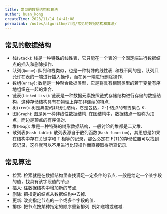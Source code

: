 ```yaml
---
title: 常见的数据结构和算法
author: huan_kong
createTime: 2023/11/14 14:41:08
permalink: /notes/algorithm/介绍/常见的数据结构和算法/
---
```


## 常见的数据结构

- 栈(`Stack`): 栈是一种特殊的线性表，它只能在一个表的一个固定端进行数据结点的插入和删除操作.
- 队列(`Queue`): 队列和栈类似，也是一种特殊的线性表. 和栈不同的是，队列只允许在表的一端进行插入操作，而在另一端进行删除操作.
- 数组(`Array`): 数组是一种聚合数据类型，它是将具有相同类型的若干变量有序地组织在一起的集合.
- 链表(`Linked List`): 链表是一种数据元素按照链式存储结构进行存储的数据结构，这种存储结构具有在物理上存在非连续的特点.
- 树(`Tree`): 树是典型的非线性结构，它是包括，2 个结点的有穷集合 K.
- 图(`Graph`): 图是另一种非线性数据结构. 在图结构中，数据结点一般称为顶点，而边是顶点的有序偶对.
- 堆(`Heap`): 堆是一种特殊的树形数据结构，一般讨论的堆都是二叉堆.
- 散列表(`Hash table`): 散列表源自于散列函数(`Hash function`)，其思想是如果在结构中存在关键字和 T 相等的记录，那么必定在 F(T)的存储位置可以找到该记录，这样就可以不用进行比较操作而直接取得所查记录.

## 常见算法

- 检索: 检索就是在数据结构里查找满足一定条件的节点. 一般是给定一个某字段的值，找具有该字段值的节点.
- 插入: 往数据结构中增加新的节点.
- 删除: 把指定的结点从数据结构中去掉.
- 更新: 改变指定节点的一个或多个字段的值.
- 排序: 把节点按某种指定的顺序重新排列. 例如递增或递减.
